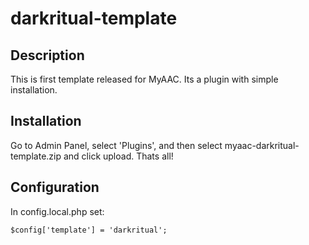 # darkritual-template

## Description
This is first template released for MyAAC. Its a plugin with simple installation.

## Installation
Go to Admin Panel, select 'Plugins', and then select myaac-darkritual-template.zip and click upload. Thats all!

## Configuration
In config.local.php set:
```
$config['template'] = 'darkritual';
```